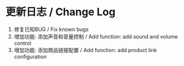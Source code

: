 # 更新日志 / Change Log

1. 修复已知BUG / Fix known bugs
2. 增加功能: 添加声音和音量控制 / Add function: add sound and volume control
3. 增加功能: 添加商品链接配置 / Add function: add product link configuration
